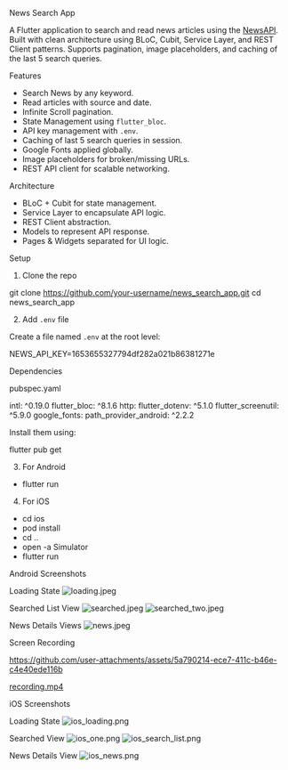 News Search App

A Flutter application to search and read news articles using the [NewsAPI](https://newsapi.org/v2/everything). Built with clean architecture using BLoC, Cubit, Service Layer, and REST Client patterns. Supports pagination, image placeholders, and caching of the last 5 search queries.


Features

- Search News by any keyword.
- Read articles with source and date.
- Infinite Scroll pagination.
- State Management using `flutter_bloc`.
- API key management with `.env`.
- Caching of last 5 search queries in session.
- Google Fonts applied globally.
- Image placeholders for broken/missing URLs.
- REST API client for scalable networking.



Architecture

- BLoC + Cubit for state management.
- Service Layer to encapsulate API logic.
- REST Client abstraction.
- Models to represent API response.
- Pages & Widgets separated for UI logic.


Setup

1. Clone the repo


git clone https://github.com/your-username/news_search_app.git
cd news_search_app


2. Add `.env` file

Create a file named `.env` at the root level:

NEWS_API_KEY=1653655327794df282a021b86381271e


Dependencies

pubspec.yaml

intl: ^0.19.0
flutter_bloc: ^8.1.6
http:
flutter_dotenv: ^5.1.0
flutter_screenutil: ^5.9.0
google_fonts:
path_provider_android: ^2.2.2

Install them using:

flutter pub get

3. For Android

- flutter run

4. For iOS

- cd ios
- pod install
- cd ..
- open -a Simulator
- flutter run


Android Screenshots

Loading State
![loading.jpeg](screenshots/screenshots_android/loading.jpeg)


Searched List View
![searched.jpeg](screenshots/screenshots_android/searched.jpeg)
![searched_two.jpeg](screenshots/screenshots_android/searched_two.jpeg)

News Details Views
![news.jpeg](screenshots/screenshots_android/news.jpeg)

Screen Recording




https://github.com/user-attachments/assets/5a790214-ece7-411c-b46e-c4e40ede116b




[recording.mp4](screenshots/screenshots_android/recording.mp4)


iOS Screenshots

Loading State
![ios_loading.png](screenshots/screenshots_ios/ios_loading.png)

Searched View
![ios_one.png](screenshots/screenshots_ios/ios_one.png)
![ios_search_list.png](screenshots/screenshots_ios/ios_search_list.png)

News Details View
![ios_news.png](screenshots/screenshots_ios/ios_news.png)






